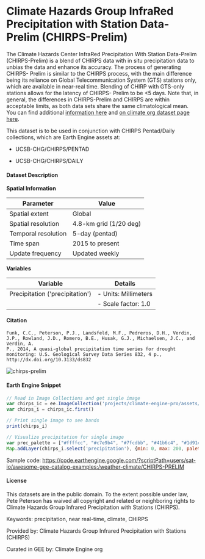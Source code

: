 # Climate Hazards Group InfraRed Precipitation with Station Data-Prelim (CHIRPS-Prelim)

The Climate Hazards Center InfraRed Precipitation With Station Data-Prelim (CHIRPS-Prelim) is a blend of CHIRPS data with in situ precipitation data
to unbias the data and enhance its accuracy. The process of generating CHIRPS- Prelim is similar to the CHIRPS process, with the main difference
being its reliance on Global Telecommunication System (GTS) stations only, which are available in near-real time. Blending of CHIRP with GTS-only
stations allows for the latency of CHIRPS- Prelim to be <5 days. Note that, in general, the differences in CHIRPS-Prelim and CHIRPS are within
acceptable limits, as both data sets share the same climatological mean. You can find additional [information here](https://www.chc.ucsb.edu/data/chirps) and [on climate org dataset page here](https://support.climateengine.org/article/53-chirps).

This dataset is to be used in conjunction with CHIRPS Pentad/Daily collections, which are Earth Engine assets at:
- UCSB-CHG/CHIRPS/PENTAD

- UCSB-CHG/CHIRPS/DAILY

#### Dataset Description

**Spatial Information**

| Parameter            | Value                   |
|----------------------|-------------------------|
| Spatial extent       | Global                  |
| Spatial resolution   | 4.8-km grid (1/20 deg) |
| Temporal resolution  | 5-day (pentad)          |
| Time span            | 2015 to present         |
| Update frequency     | Updated weekly          |

**Variables**

| Variable                  | Details                              |
|---------------------------|--------------------------------------|
| Precipitation ('precipitation') | - Units: Millimeters                    |
|                           | - Scale factor: 1.0                    |

#### Citation

```
Funk, C.C., Peterson, P.J., Landsfeld, M.F., Pedreros, D.H., Verdin, J.P., Rowland, J.D., Romero, B.E., Husak, G.J., Michaelsen, J.C., and Verdin, A.
P., 2014, A quasi-global precipitation time series for drought monitoring: U.S. Geological Survey Data Series 832, 4 p.,
http://dx.doi.org/10.3133/ds832
```

![chirps-prelim](https://github.com/samapriya/awesome-gee-community-datasets/assets/6677629/f75d7410-8eea-4a17-a916-04c0aef78a55)

#### Earth Engine Snippet

```js
// Read in Image Collections and get single image
var chirps_ic = ee.ImageCollection('projects/climate-engine-pro/assets/ce-chirps-prelim-pentad')
var chirps_i = chirps_ic.first()

// Print single image to see bands
print(chirps_i)

// Visualize precipitation for single image
var prec_palette = ["#ffffcc", "#c7e9b4", "#7fcdbb", "#41b6c4", "#1d91c0", "#225ea8", "#0c2c84"]
Map.addLayer(chirps_i.select('precipitation'), {min: 0, max: 200, palette: prec_palette}, 'precipitation')
```

Sample code: https://code.earthengine.google.com/?scriptPath=users/sat-io/awesome-gee-catalog-examples:/weather-climate/CHIRPS-PRELIM

#### License

This datasets are in the public domain. To the extent possible under law, Pete Peterson has waived all copyright and related or neighboring rights to Climate Hazards Group Infrared Precipitation with Stations (CHIRPS).

Keywords: precipitation, near real-time, climate, CHIRPS

Provided by: Climate Hazards Group Infrared Precipitation with Stations (CHIRPS)

Curated in GEE by: Climate Engine org
